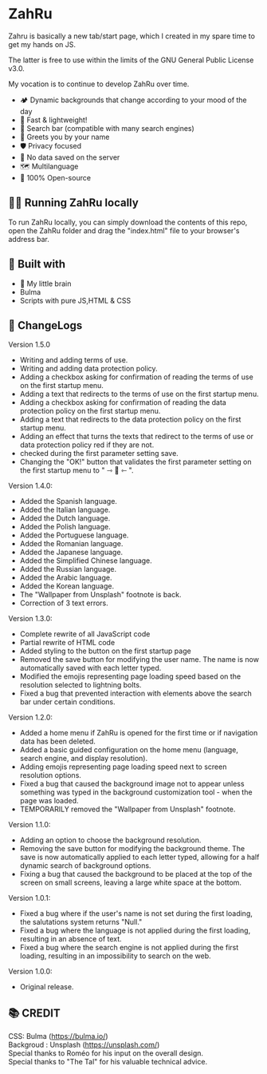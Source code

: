 # ZahRu
Zahru is basically a new tab/start page, which I created in my spare time to get my hands on JS.

The latter is free to use within the limits of the GNU General Public License v3.0.

My vocation is to continue to develop ZahRu over time.

-   🏕 Dynamic backgrounds that change according to your mood of the day
-   🌊 Fast & lightweight!
-   🔎 Search bar (compatible with many search engines)
-   👋 Greets you by your name
-   🛡 Privacy focused
-   🌟 No data saved on the server
-   🗺 Multilanguage
-   🐙 100% Open-source

## 🏃‍♀️ Running ZahRu locally

To run ZahRu locally, you can simply download the contents of this repo, open the ZahRu folder and drag the "index.html" file to your browser's address bar.

## 🔨 Built with

-   🧠 My little brain
-   Bulma
-   Scripts with pure JS,HTML & CSS

## 📜 ChangeLogs
Version 1.5.0
-   Writing and adding terms of use.
-   Writing and adding data protection policy.
-   Adding a checkbox asking for confirmation of reading the terms of use on the first startup menu.
-   Adding a text that redirects to the terms of use on the first startup menu.
-   Adding a checkbox asking for confirmation of reading the data protection policy on the first startup menu.
-   Adding a text that redirects to the data protection policy on the first startup menu.
-   Adding an effect that turns the texts that redirect to the terms of use or data protection policy red if they are not.
-   checked during the first parameter setting save.
-   Changing the "OK!" button that validates the first parameter setting on the first startup menu to " ⇾ 💾 ⇽ ".

Version 1.4.0:
-   Added the Spanish language.
-   Added the Italian language.
-   Added the Dutch language.
-   Added the Polish language.
-   Added the Portuguese language.
-   Added the Romanian language.
-   Added the Japanese language.
-   Added the Simplified Chinese language.
-   Added the Russian language.
-   Added the Arabic language.
-   Added the Korean language.
-   The "Wallpaper from Unsplash" footnote is back.
-   Correction of 3 text errors.

Version 1.3.0:
-   Complete rewrite of all JavaScript code
-   Partial rewrite of HTML code
-   Added styling to the button on the first startup page
-   Removed the save button for modifying the user name. The name is now automatically saved with each letter typed.
-   Modified the emojis representing page loading speed based on the resolution selected to lightning bolts.
-   Fixed a bug that prevented interaction with elements above the search bar under certain conditions.

Version 1.2.0:
-   Added a home menu if ZahRu is opened for the first time or if navigation data has been deleted.
-   Added a basic guided configuration on the home menu (language, search engine, and display resolution).
-   Adding emojis representing page loading speed next to screen resolution options.
-   Fixed a bug that caused the background image not to appear unless something was typed in the background customization tool -   when the page was loaded.
-   TEMPORARILY removed the "Wallpaper from Unsplash" footnote.

Version 1.1.0:
-   Adding an option to choose the background resolution.
-   Removing the save button for modifying the background theme. The save is now automatically applied to each letter typed, allowing for a half dynamic search of background options.
-   Fixing a bug that caused the background to be placed at the top of the screen on small screens, leaving a large white space at the bottom.

Version 1.0.1:
-   Fixed a bug where if the user's name is not set during the first loading, the salutations system returns "Null."
-   Fixed a bug where the language is not applied during the first loading, resulting in an absence of text.
-   Fixed a bug where the search engine is not applied during the first loading, resulting in an impossibility to search on the web.

Version 1.0.0:
-   Original release.



## 📚 CREDIT

CSS: Bulma (https://bulma.io/)
<br>
Backgroud : Unsplash (https://unsplash.com/)
<br>
Special thanks to Roméo for his input on the overall design.
<br>
Special thanks to "The Tal" for his valuable technical advice.

